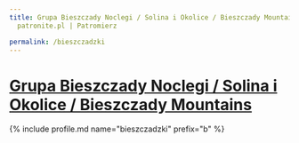 ```yaml
---
title: Grupa Bieszczady Noclegi / Solina i Okolice / Bieszczady Mountains | Statystyki
  patronite.pl | Patromierz

permalink: /bieszczadzki
---
```


# [Grupa Bieszczady Noclegi / Solina i Okolice / Bieszczady Mountains](https://patronite.pl/bieszczadzki)

{% include profile.md name="bieszczadzki" prefix="b" %}
